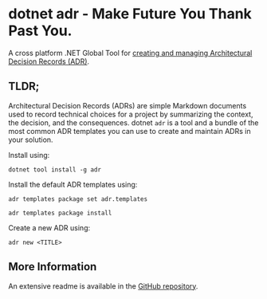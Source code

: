 # dotnet adr - Make Future You Thank Past You.

A cross platform .NET Global Tool for [creating and managing Architectural Decision Records (ADR)](https://github.com/endjin/dotnet-adr/).

## TLDR;

Architectural Decision Records (ADRs) are simple Markdown documents used to record technical choices for a project by summarizing the context, the decision, and the consequences. dotnet `adr` is a tool and a bundle of the most common ADR templates you can use to create and maintain ADRs in your solution. 

Install using:

`dotnet tool install -g adr`

Install the default ADR templates using:

`adr templates package set adr.templates`

`adr templates package install`

Create a new ADR using:

`adr new <TITLE>`

## More Information

An extensive readme is available in the [GitHub repository](https://github.com/endjin/dotnet-adr/).